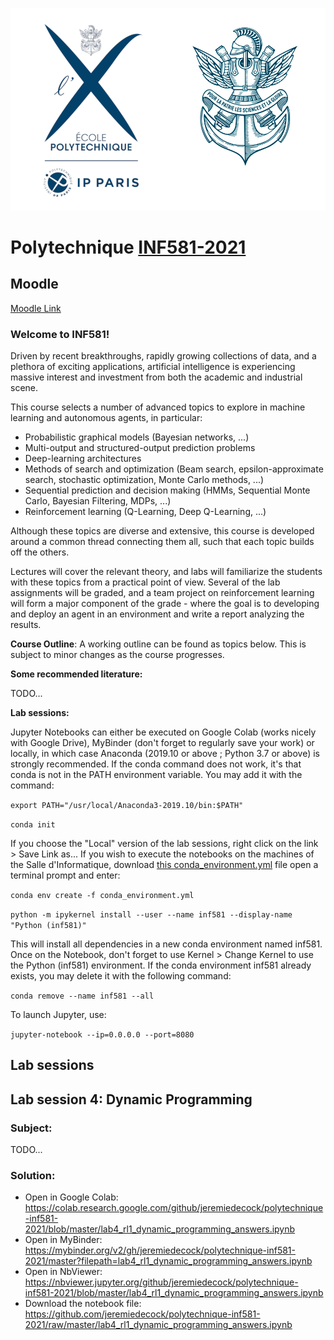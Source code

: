 ![X](logo.jpg)

# Polytechnique [INF581-2021](https://moodle.polytechnique.fr/course/view.php?id=9352)

## Moodle

[Moodle Link](https://moodle.polytechnique.fr/course/view.php?id=9352)

### Welcome to INF581!

Driven by recent breakthroughs, rapidly growing collections of data, and a plethora of exciting applications, artificial intelligence is experiencing massive interest and investment from both the academic and industrial scene.

This course selects a number of advanced topics to explore in machine learning and autonomous agents, in particular:

- Probabilistic graphical models (Bayesian networks, ...)
- Multi-output and structured-output prediction problems
- Deep-learning architectures
- Methods of search and optimization (Beam search, epsilon-approximate search, stochastic optimization, Monte Carlo methods, ...)
- Sequential prediction and decision making (HMMs, Sequential Monte Carlo, Bayesian Filtering, MDPs, ...)
- Reinforcement learning (Q-Learning, Deep Q-Learning, ...)

Although these topics are diverse and extensive, this course is developed around a common thread connecting them all, such that each topic builds off the others.

Lectures will cover the relevant theory, and labs will familiarize the students with these topics from a practical point of view. Several of the lab assignments will be graded, and a team project on reinforcement learning will form a major component of the grade - where the goal is to developing and deploy an agent in an environment and write a report analyzing the results.

**Course Outline**: A working outline can be found as topics below. This is subject to minor changes as the course progresses. 

**Some recommended literature:**

TODO...

**Lab sessions:**

Jupyter Notebooks can either be executed on Google Colab (works nicely with Google Drive), MyBinder (don't forget to regularly save your work) or locally, in which case Anaconda (2019.10 or above ; Python 3.7 or above) is strongly recommended.
If the conda command does not work, it's that conda is not in the PATH environment variable. You may add it with the command:

`export PATH="/usr/local/Anaconda3-2019.10/bin:$PATH"`

`conda init`

If you choose the "Local" version of the lab sessions, right click on the link > Save Link as...
If you wish to execute the notebooks on the machines of the Salle d'Informatique, download [this conda_environment.yml](conda_environment.yml) file open a terminal prompt and enter:

`conda env create -f conda_environment.yml`

`python -m ipykernel install --user --name inf581 --display-name "Python (inf581)"`

This will install all dependencies in a new conda environment named inf581. Once on the Notebook, don't forget to use Kernel > Change Kernel to use the Python (inf581) environment.
If the conda environment inf581 already exists, you may delete it with the following command:

`conda remove --name inf581 --all`

To launch Jupyter, use:

`jupyter-notebook --ip=0.0.0.0 --port=8080`

## Lab sessions

## Lab session 4: Dynamic Programming

### Subject:

TODO...

### Solution:

- Open in Google Colab: https://colab.research.google.com/github/jeremiedecock/polytechnique-inf581-2021/blob/master/lab4_rl1_dynamic_programming_answers.ipynb
- Open in MyBinder: https://mybinder.org/v2/gh/jeremiedecock/polytechnique-inf581-2021/master?filepath=lab4_rl1_dynamic_programming_answers.ipynb
- Open in NbViewer: https://nbviewer.jupyter.org/github/jeremiedecock/polytechnique-inf581-2021/blob/master/lab4_rl1_dynamic_programming_answers.ipynb
- Download the notebook file: https://github.com/jeremiedecock/polytechnique-inf581-2021/raw/master/lab4_rl1_dynamic_programming_answers.ipynb
